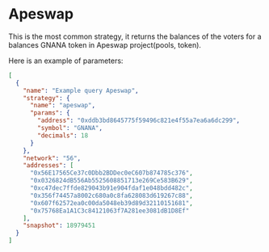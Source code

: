 # Apeswap

This is the most common strategy, it returns the balances of the voters for a balances GNANA token
in Apeswap project(pools, token).

Here is an example of parameters:
```json
[
  {
    "name": "Example query Apeswap",
    "strategy": {
      "name": "apeswap",
      "params": {
        "address": "0xddb3bd8645775f59496c821e4f55a7ea6a6dc299",
        "symbol": "GNANA",
        "decimals": 18
      }
    },
    "network": "56",
    "addresses": [
      "0x56E17565Ce37c0Dbb2BDDec0eC607b874785c376",
      "0x0326824dB556Ab5525608851713e269Ce583B629",
      "0xc47dec7ffde829043b91e904fdaf1e048bdd482c",
      "0x356f74457a8002c680a0c8fa628083d619267c88",
      "0x607f62572ea0c00da5048eb39d89d32110151681",
      "0x75768Ea1A1C3c84121063f7A281ee3081dB1D8Ef"
    ],
    "snapshot": 18979451
  }
]


```
